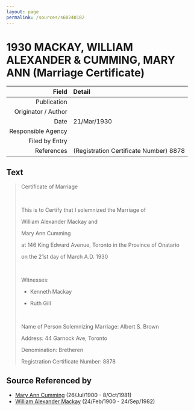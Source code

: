 ```yaml
---
layout: page
permalink: /sources/s60240182
---
```


# 1930 MACKAY, WILLIAM ALEXANDER & CUMMING, MARY ANN (Marriage Certificate)

Field | Detail
---:|:---
Publication | 
Originator / Author | 
Date | 21/Mar/1930
Responsible Agency | 
Filed by Entry | 
References | (Registration Certificate Number) 8878

## Text

> Certificate of Marriage
>
> <br/>
>
> This is to Certify that I solemnized the Marriage of
>
> William Alexander Mackay and
>
> Mary Ann Cumming
>
> at 146 King Edward Avenue, Toronto in the Province of Onatario
>
> on the 21st day of March A.D. 1930
>
> <br/>
>
> Witnesses:
>
> * Kenneth Mackay
>
> * Ruth Gill
>
> <br/>
>
> Name of Person Solemnizing Marriage: Albert S. Brown
>
> Address: 44 Garnock Ave, Toronto
>
> Denomination: Bretheren
>
> Registration Certificate Number: 8878
>

## Source Referenced by

* [Mary Ann Cumming](../people/@48241984@-mary-ann-cumming-b1900-7-26-d1981-10-8.md) (26/Jul/1900 - 8/Oct/1981)
* [William Alexander Mackay](../people/@9383584@-william-alexander-mackay-b1900-2-24-d1982-9-24.md) (24/Feb/1900 - 24/Sep/1982)
